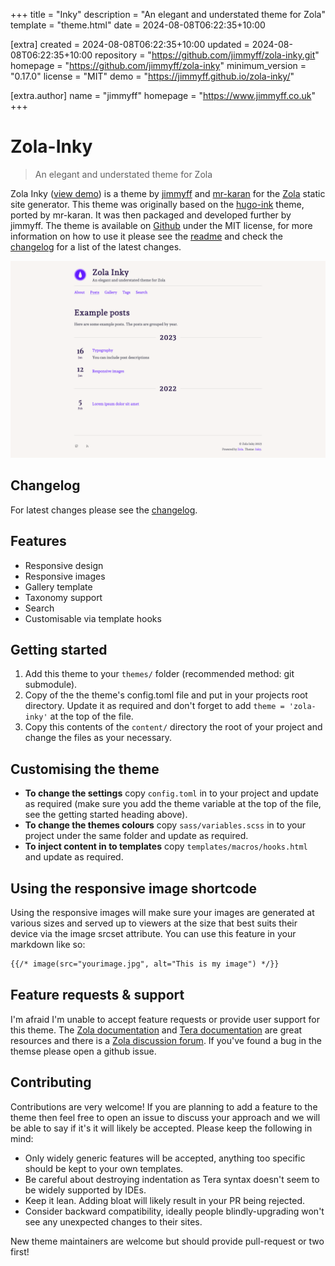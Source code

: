 
+++
title = "Inky"
description = "An elegant and understated theme for Zola"
template = "theme.html"
date = 2024-08-08T06:22:35+10:00

[extra]
created = 2024-08-08T06:22:35+10:00
updated = 2024-08-08T06:22:35+10:00
repository = "https://github.com/jimmyff/zola-inky.git"
homepage = "https://github.com/jimmyff/zola-inky"
minimum_version = "0.17.0"
license = "MIT"
demo = "https://jimmyff.github.io/zola-inky/"

[extra.author]
name = "jimmyff"
homepage = "https://www.jimmyff.co.uk"
+++        


# Zola-Inky

> An elegant and understated theme for Zola

Zola Inky ([view demo](https://jimmyff.github.io/zola-inky)) is a theme by [jimmyff](https://github.com/jimmyff) and [mr-karan](https://github.com/mr-karan) for the [Zola](https://www.getzola.org/) static site generator. This theme was originally based on the [hugo-ink](https://github.com/knadh/hugo-ink) theme, ported by mr-karan. It was then packaged and developed further by jimmyff. The theme is available on [Github](https://github.com/jimmyff/zola-inky) under the MIT license, for more information on how to use it please see the [readme](https://github.com/jimmyff/zola-inky/blob/main/README.md) and check the [changelog](https://github.com/jimmyff/zola-inky/blob/main/CHANGELOG.md) for a list of the latest changes.

[![PNG](screenshot.png)](https://jimmyff.github.io/zola-inky)

## Changelog

For latest changes please see the [changelog](CHANGELOG.md).

## Features

- Responsive design
- Responsive images
- Gallery template
- Taxonomy support
- Search
- Customisable via template hooks

## Getting started

1. Add this theme to your `themes/` folder (recommended method: git submodule).
2. Copy of the the theme's config.toml file and put in your projects root directory. Update it as required and don't forget to add `theme = 'zola-inky'` at the top of the file.
3. Copy this contents of the `content/` directory the root of your project and change the files as your necessary.

## Customising the theme

- __To change the settings__ copy `config.toml` in to your project and update as required (make sure you add the theme variable at the top of the file, see the getting started heading above).
- __To change the themes colours__ copy `sass/variables.scss` in to your project under the same folder and update as required.
- __To inject content in to templates__ copy `templates/macros/hooks.html` and update as required.

## Using the responsive image shortcode

Using the responsive images will make sure your images are generated at various sizes and served up to viewers at the size that best suits their device via the image srcset attribute. You can use this feature in your markdown like so:

```md
{{/* image(src="yourimage.jpg", alt="This is my image") */}}
```

## Feature requests & support

I'm afraid I'm unable to accept feature requests or provide user support for this theme. The [Zola documentation](https://www.getzola.org/documentation/getting-started/overview/) and [Tera documentation](https://tera.netlify.app/docs/) are great resources and there is a [Zola discussion forum](https://zola.discourse.group/). If you've found a bug in the themse please open a github issue.

## Contributing

Contributions are very welcome! If you are planning to add a feature to the theme then feel free to open an issue to discuss your approach and we will be able to say if it's it will likely be accepted. Please keep the following in mind:

- Only widely generic features will be accepted, anything too specific should be kept to your own templates.
- Be careful about destroying indentation as Tera syntax doesn't seem to be widely supported by IDEs.
- Keep it lean. Adding bloat will likely result in your PR being rejected.
- Consider backward compatibility, ideally people blindly-upgrading won't see any unexpected changes to their sites.

New theme maintainers are welcome but should provide pull-request or two first!

        
